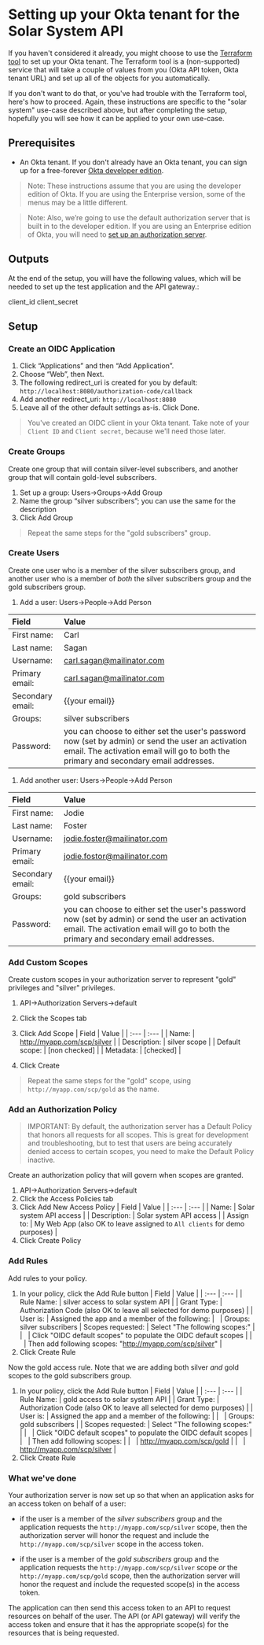 # Setting up your Okta tenant for the Solar System API

If you haven't considered it already, you might choose to use the [Terraform tool](https://okta-terraform.herokuapp.com) to set up your Okta tenant. The Terraform tool is a (non-supported) service that will take a couple of values from you (Okta API token, Okta tenant URL) and set up all of the objects for you automatically.

If you don't want to do that, or you've had trouble with the Terraform tool, here's how to proceed. Again, these instructions are specific to the "solar system" use-case described above, but after completing the setup, hopefully you will see how it can be applied to your own use-case.

## Prerequisites

* An Okta tenant. If you don't already have an Okta tenant, you can sign up for a free-forever [Okta developer edition](https://developer.okta.com/).

> Note: These instructions assume that you are using the developer edition of Okta. If you are using the Enterprise version, some of the menus may be a little different.

> Note: Also, we’re going to use the default authorization server that is built in to the developer edition. If you are using an Enterprise edition of Okta, you will need to [set up an authorization server](https://developer.okta.com/docs/guides/customize-authz-server/create-authz-server/).

## Outputs

At the end of the setup, you will have the following values, which will be needed to set up the test application and the API gateway.:

client_id
client_secret


## Setup

### Create an OIDC Application

1. Click “Applications” and then “Add Application”.
2. Choose “Web”, then Next.
3. The following redirect_uri is created for you by default:
	`http://localhost:8080/authorization-code/callback`
4. Add another redirect_uri:
	`http://localhost:8080`
5. Leave all of the other default settings as-is. Click Done.

> You've created an OIDC client in your Okta tenant. Take note of your `Client ID` and `Client secret`, because we'll need those later.

### Create Groups

Create one group that will contain silver-level subscribers, and another group that will contain gold-level subscribers.

1. Set up a group: Users->Groups->Add Group
2. Name the group “silver subscribers”; you can use the same for the description
3. Click Add Group

> Repeat the same steps for the "gold subscribers" group.

### Create Users

Create one user who is a member of the silver subscribers group, and another user who is a member of *both* the silver subscribers group and the gold subscribers group.

1. Add a user: Users->People->Add Person

| Field | Value |
| :--- 	| :--- 	|
| First name: | Carl |
| Last name: | Sagan |
| Username: | carl.sagan@mailinator.com |
| Primary email: | carl.sagan@mailinator.com |
| Secondary email: | {{your email}} |
| Groups: | silver subscribers |
| Password: | you can choose to either set the user's password now (set by admin) or send the user an activation email. The activation email will go to both the primary and secondary email addresses. |

1. Add another user: Users->People->Add Person

| Field | Value |
| :--- 	| :--- 	|
| First name: | Jodie |
| Last name: | Foster |
| Username: | jodie.foster@mailinator.com |
| Primary email: | jodie.fostor@mailinator.com |
| Secondary email: | {{your email}} |
| Groups: | gold subscribers |
| Password: | you can choose to either set the user's password now (set by admin) or send the user an activation email. The activation email will go to both the primary and secondary email addresses. |

### Add Custom Scopes

Create custom scopes in your authorization server to represent "gold" privileges and "silver" privileges.

1. API->Authorization Servers->default
2. Click the Scopes tab
3. Click Add Scope
	| Field | Value	|
   	| :---  | :--- 	|
	| Name: | http://myapp.com/scp/silver |
	| Description: | silver scope |
	| Default scope: | [non checked] |
	| Metadata: | [checked] |

4. Click Create

> Repeat the same steps for the "gold" scope, using `http://myapp.com/scp/gold` as the name.

### Add an Authorization Policy

> IMPORTANT: By default, the authorization server has a Default Policy that honors all requests for all scopes. This is great for development and troubleshooting, but to test that users are being accurately denied access to certain scopes, you need to make the Default Policy inactive.

Create an authorization policy that will govern when scopes are granted.

1. API->Authorization Servers->default
2. Click the Access Policies tab
3. Click Add New Access Policy
	| Field | Value	|
   	| :---  | :--- 	|
	| Name: | Solar system API access |
	| Description: | Solar system API access |
	| Assign to: | My Web App (also OK to leave assigned to `All clients` for demo purposes) |
4. Click Create Policy

### Add Rules

Add rules to your policy.

1. In your policy, click the Add Rule button
	| Field | Value	|
   	| :---  | :--- 	|
	| Rule Name: | silver access to solar system API |
	| Grant Type: | Authorization Code (also OK to leave all selected for demo purposes) |
	| User is: 	| Assigned the app and a member of the following:
	| &nbsp;			| Groups: silver subscribers
	| Scopes requested: | Select "The following scopes:" |
	| &nbsp; 			| Click "OIDC default scopes" to populate the OIDC default scopes |
	| &nbsp; 			| Then add following scopes: "http://myapp.com/scp/silver" |
2. Click Create Rule

Now the gold access rule. Note that we are adding both silver *and* gold scopes to the gold subscribers group.

1. In your policy, click the Add Rule button
	| Field | Value	|
   	| :---  | :--- 	|
	| Rule Name: | gold access to solar system API |
	| Grant Type: | Authorization Code (also OK to leave all selected for demo purposes) |
	| User is: | Assigned the app and a member of the following: |
	| &nbsp;	|	Groups: gold subscribers |
	| Scopes requested: | Select "The following scopes:" |
	| &nbsp; 			| Click "OIDC default scopes" to populate the OIDC default scopes |
	| &nbsp; 			| Then add following scopes: |
	| &nbsp;			| http://myapp.com/scp/gold |
	| &nbsp;			| http://myapp.com/scp/silver |
2. Click Create Rule

### What we've done

Your authorization server is now set up so that when an application asks for an access token on behalf of a user:

* if the user is a member of the _silver subscribers_ group and the application requests the `http://myapp.com/scp/silver` scope, then the authorization server will honor the request and include the `http://myapp.com/scp/silver` scope in the access token.

* if the user is a member of the _gold subscribers_ group and the application requests the `http://myapp.com/scp/silver` scope *or* the `http://myapp.com/scp/gold` scope, then the authorization server will honor the request and include the requested scope(s) in the access token.

The application can then send this access token to an API to request resources on behalf of the user. The API (or API gateway) will verify the access token and ensure that it has the appropriate scope(s) for the resources that is being requested.

